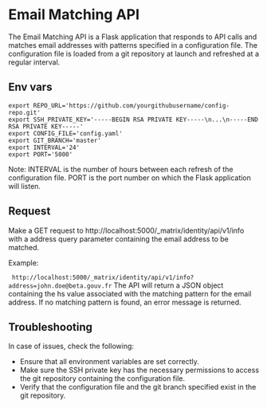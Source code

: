 # Email Matching API

The Email Matching API is a Flask application that responds to API calls and matches email addresses with patterns specified in a configuration file. The configuration file is loaded from a git repository at launch and refreshed at a regular interval.

## Env vars

```
export REPO_URL='https://github.com/yourgithubusername/config-repo.git'
export SSH_PRIVATE_KEY='-----BEGIN RSA PRIVATE KEY-----\n...\n-----END RSA PRIVATE KEY-----'
export CONFIG_FILE='config.yaml'
export GIT_BRANCH='master'
export INTERVAL='24'
export PORT='5000'
```
Note: INTERVAL is the number of hours between each refresh of the configuration file. PORT is the port number on which the Flask application will listen.

## Request
Make a GET request to http://localhost:5000/_matrix/identity/api/v1/info with a address query parameter containing the email address to be matched.

Example:

`
http://localhost:5000/_matrix/identity/api/v1/info?address=john.doe@beta.gouv.fr`
The API will return a JSON object containing the hs value associated with the matching pattern for the email address. If no matching pattern is found, an error message is returned.

## Troubleshooting
In case of issues, check the following:

- Ensure that all environment variables are set correctly.
- Make sure the SSH private key has the necessary permissions to access the git repository containing the configuration file.
- Verify that the configuration file and the git branch specified exist in the git repository.